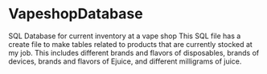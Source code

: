# VapeshopDatabase
SQL Database for current inventory at a vape shop
This SQL file has a create file to make tables related to products that are currently stocked at my job. This includes different brands and flavors of disposables,
brands of devices, brands and flavors of Ejuice, and different milligrams of juice.
